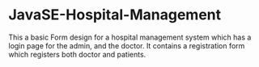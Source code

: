 # JavaSE-Hospital-Management
This a basic Form design for a hospital management system which has a login page for the admin, and the doctor. It contains a registration form which registers both doctor and patients.
